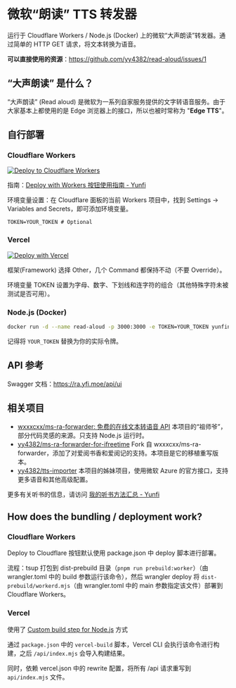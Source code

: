 # 微软“朗读” TTS 转发器

运行于 Cloudflare Workers / Node.js (Docker) 上的微软“大声朗读”转发器。通过简单的 HTTP GET 请求，将文本转换为语音。

**可以直接使用的资源**：https://github.com/yy4382/read-aloud/issues/1

## “大声朗读” 是什么？

“大声朗读” (Read aloud) 是微软为一系列自家服务提供的文字转语音服务。由于大家基本上都使用的是 Edge 浏览器上的接口，所以也被时常称为 "**Edge TTS**"。

## 自行部署

### Cloudflare Workers

[![Deploy to Cloudflare Workers](https://deploy.workers.cloudflare.com/button)](https://deploy.workers.cloudflare.com/?url=https://github.com/yy4382/read-aloud)

指南：[Deploy with Workers 按钮使用指南 - Yunfi](https://yfi.moe/post/deploy-with-cloudflare-btn-guide)

环境变量设置：在 Cloudflare 面板的当前 Workers 项目中，找到 Settings -> Variables and Secrets，即可添加环境变量。

```plaintext
TOKEN=YOUR_TOKEN # Optional
```

### Vercel

[![Deploy with Vercel](https://vercel.com/button)](https://vercel.com/new/clone?repository-url=https%3A%2F%2Fgithub.com%2Fyy4382%2Fread-aloud&env=TOKEN&envDescription=%E7%B1%BB%E4%BC%BC%E4%BA%8E%E5%AF%86%E7%A0%81%EF%BC%8C%E9%98%B2%E6%AD%A2%E4%BB%96%E4%BA%BA%E6%BB%A5%E7%94%A8%E4%BD%A0%E7%9A%84%E6%9C%8D%E5%8A%A1&project-name=read-aloud&repository-name=read-aloud)

框架(Framework) 选择 Other，几个 Command 都保持不动（不要 Override）。

环境变量 TOKEN 设置为字母、数字、下划线和连字符的组合（其他特殊字符未被测试是否可用）。

### Node.js (Docker)

```bash
docker run -d --name read-aloud -p 3000:3000 -e TOKEN=YOUR_TOKEN yunfinibol/read-aloud:main
```

记得将 `YOUR_TOKEN` 替换为你的实际令牌。

## API 参考

Swagger 文档：<https://ra.yfi.moe/api/ui>

## 相关项目

- [wxxxcxx/ms-ra-forwarder: 免费的在线文本转语音 API](https://github.com/wxxxcxx/ms-ra-forwarder) 本项目的“祖师爷”，部分代码灵感的来源。只支持 Node.js 运行时。
- [yy4382/ms-ra-forwarder-for-ifreetime](https://github.com/yy4382/ms-ra-forwarder-for-ifreetime) Fork 自 wxxxcxx/ms-ra-forwarder，添加了对爱阅书香和爱阅记的支持。本项目是它的移植重写版本。
- [yy4382/tts-importer](https://github.com/yy4382/tts-importer) 本项目的姊妹项目，使用微软 Azure 的官方接口，支持更多语音和其他高级配置。

更多有关听书的信息，请访问 [我的听书方法汇总 - Yunfi](https://yfi.moe/book-listening-collection)

## How does the bundling / deployment work?

### Cloudflare Workers

Deploy to Cloudflare 按钮默认使用 package.json 中 deploy 脚本进行部署。

流程：tsup 打包到 dist-prebuild 目录（`pnpm run prebuild:worker`）（由 wrangler.toml 中的 build 参数运行该命令），然后 wrangler deploy 将 `dist-prebuild/workerd.mjs`（由 wrangler.toml 中的 main 参数指定该文件）部署到 Cloudflare Workers。

### Vercel

使用了 [Custom build step for Node.js](https://vercel.com/docs/functions/runtimes/node-js/advanced-node-configuration#custom-build-step-for-node.js) 方式

通过 `package.json` 中的 `vercel-build` 脚本，Vercel CLI 会执行该命令进行构建，之后 `/api/index.mjs` 会导入构建结果。

同时，依赖 vercel.json 中的 rewrite 配置，将所有 /api 请求重写到 `api/index.mjs` 文件。